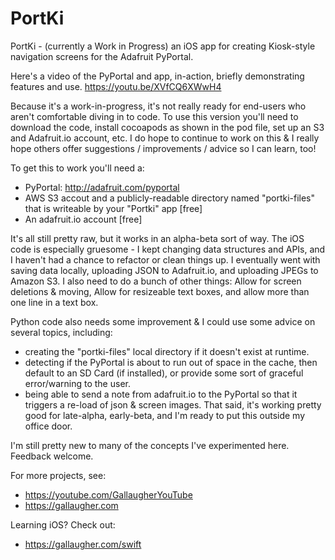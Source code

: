 # PortKi
PortKi - (currently a Work in Progress) an iOS app for creating Kiosk-style navigation screens for the Adafruit PyPortal.

Here's a video of the PyPortal and app, in-action, briefly demonstrating features and use.
https://youtu.be/XVfCQ6XWwH4

Because it's a work-in-progress, it's not really ready for end-users who aren't comfortable diving in to code. To use this version you'll need to download the code, install cocoapods as shown in the pod file, set up an S3 and Adafruit.io account, etc. I do hope to continue to work on this & I really hope others offer suggestions / improvements / advice so I can learn, too!

To get this to work you'll need a:
- PyPortal: http://adafruit.com/pyportal
- AWS S3 accout and a publicly-readable directory named "portki-files" that is writeable by your "Portki" app [free]
- An adafruit.io account [free]

It's all still pretty raw, but it works in an alpha-beta sort of way.
The iOS code is especially gruesome - I kept changing data structures and APIs, and I haven't had a chance to refactor or clean things up. I eventually went with saving data locally, uploading JSON to Adafruit.io, and uploading JPEGs to Amazon S3. I also need to do a bunch of other things: Allow for screen deletions & moving, Allow for resizeable text boxes, and allow more than one line in a text box. 

Python code also needs some improvement & I could use some advice on several topics, including:
- creating the "portki-files" local directory if it doesn't exist at runtime. 
- detecting if the PyPortal is about to run out of space in the cache, then default to an SD Card (if installed), or provide some sort of graceful error/warning to the user. 
- being able to send a note from adafruit.io to the PyPortal so that it triggers a re-load of json & screen images.
That said, it's working pretty good for late-alpha, early-beta, and I'm ready to put this outside my office door.

I'm still pretty new to many of the concepts I've experimented here. Feedback welcome.

For more projects, see:
- https://youtube.com/GallaugherYouTube
- https://gallaugher.com

Learning iOS? Check out:
- https://gallaugher.com/swift
